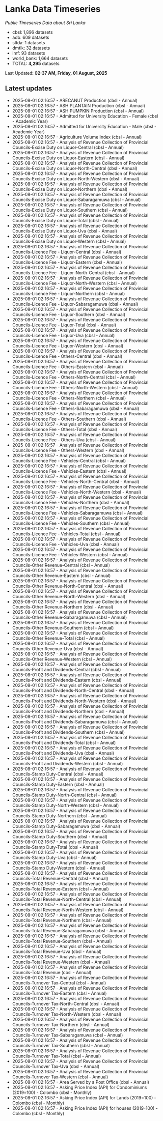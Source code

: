 # Lanka Data Timeseries
*Public Timeseries Data about Sri Lanka*

* cbsl: 1,896 datasets
* adb: 609 datasets
* sltda: 1 datasets
* dmtlk: 32 datasets
* imf: 93 datasets
* world_bank: 1,664 datasets
* TOTAL: **4,295** datasets

Last Updated: **02:37 AM, Friday, 01 August, 2025**

## Latest updates

* 2025-08-01 02:16:57 - ARECANUT Production (cbsl - Annual)
* 2025-08-01 02:16:57 - ASH PLANTAIN Production (cbsl - Annual)
* 2025-08-01 02:16:57 - ASH PUMPKIN Production (cbsl - Annual)
* 2025-08-01 02:16:57 - Admitted for University Education - Female (cbsl - Academic Year)
* 2025-08-01 02:16:57 - Admitted for University Education - Male (cbsl - Academic Year)
* 2025-08-01 02:16:57 - Agriculture Volume Index (cbsl - Annual)
* 2025-08-01 02:16:57 - Analysis of Revenue Collection of Provincial Councils-Excise Duty on Liquor-Central (cbsl - Annual)
* 2025-08-01 02:16:57 - Analysis of Revenue Collection of Provincial Councils-Excise Duty on Liquor-Eastern (cbsl - Annual)
* 2025-08-01 02:16:57 - Analysis of Revenue Collection of Provincial Councils-Excise Duty on Liquor-North-Central (cbsl - Annual)
* 2025-08-01 02:16:57 - Analysis of Revenue Collection of Provincial Councils-Excise Duty on Liquor-North-Western (cbsl - Annual)
* 2025-08-01 02:16:57 - Analysis of Revenue Collection of Provincial Councils-Excise Duty on Liquor-Northern (cbsl - Annual)
* 2025-08-01 02:16:57 - Analysis of Revenue Collection of Provincial Councils-Excise Duty on Liquor-Sabaragamuwa (cbsl - Annual)
* 2025-08-01 02:16:57 - Analysis of Revenue Collection of Provincial Councils-Excise Duty on Liquor-Southern (cbsl - Annual)
* 2025-08-01 02:16:57 - Analysis of Revenue Collection of Provincial Councils-Excise Duty on Liquor-Total (cbsl - Annual)
* 2025-08-01 02:16:57 - Analysis of Revenue Collection of Provincial Councils-Excise Duty on Liquor-Uva (cbsl - Annual)
* 2025-08-01 02:16:57 - Analysis of Revenue Collection of Provincial Councils-Excise Duty on Liquor-Western (cbsl - Annual)
* 2025-08-01 02:16:57 - Analysis of Revenue Collection of Provincial Councils-Licence Fee - Liquor-Central (cbsl - Annual)
* 2025-08-01 02:16:57 - Analysis of Revenue Collection of Provincial Councils-Licence Fee - Liquor-Eastern (cbsl - Annual)
* 2025-08-01 02:16:57 - Analysis of Revenue Collection of Provincial Councils-Licence Fee - Liquor-North-Central (cbsl - Annual)
* 2025-08-01 02:16:57 - Analysis of Revenue Collection of Provincial Councils-Licence Fee - Liquor-North-Western (cbsl - Annual)
* 2025-08-01 02:16:57 - Analysis of Revenue Collection of Provincial Councils-Licence Fee - Liquor-Northern (cbsl - Annual)
* 2025-08-01 02:16:57 - Analysis of Revenue Collection of Provincial Councils-Licence Fee - Liquor-Sabaragamuwa (cbsl - Annual)
* 2025-08-01 02:16:57 - Analysis of Revenue Collection of Provincial Councils-Licence Fee - Liquor-Southern (cbsl - Annual)
* 2025-08-01 02:16:57 - Analysis of Revenue Collection of Provincial Councils-Licence Fee - Liquor-Total (cbsl - Annual)
* 2025-08-01 02:16:57 - Analysis of Revenue Collection of Provincial Councils-Licence Fee - Liquor-Uva (cbsl - Annual)
* 2025-08-01 02:16:57 - Analysis of Revenue Collection of Provincial Councils-Licence Fee - Liquor-Western (cbsl - Annual)
* 2025-08-01 02:16:57 - Analysis of Revenue Collection of Provincial Councils-Licence Fee - Others-Central (cbsl - Annual)
* 2025-08-01 02:16:57 - Analysis of Revenue Collection of Provincial Councils-Licence Fee - Others-Eastern (cbsl - Annual)
* 2025-08-01 02:16:57 - Analysis of Revenue Collection of Provincial Councils-Licence Fee - Others-North-Central (cbsl - Annual)
* 2025-08-01 02:16:57 - Analysis of Revenue Collection of Provincial Councils-Licence Fee - Others-North-Western (cbsl - Annual)
* 2025-08-01 02:16:57 - Analysis of Revenue Collection of Provincial Councils-Licence Fee - Others-Northern (cbsl - Annual)
* 2025-08-01 02:16:57 - Analysis of Revenue Collection of Provincial Councils-Licence Fee - Others-Sabaragamuwa (cbsl - Annual)
* 2025-08-01 02:16:57 - Analysis of Revenue Collection of Provincial Councils-Licence Fee - Others-Southern (cbsl - Annual)
* 2025-08-01 02:16:57 - Analysis of Revenue Collection of Provincial Councils-Licence Fee - Others-Total (cbsl - Annual)
* 2025-08-01 02:16:57 - Analysis of Revenue Collection of Provincial Councils-Licence Fee - Others-Uva (cbsl - Annual)
* 2025-08-01 02:16:57 - Analysis of Revenue Collection of Provincial Councils-Licence Fee - Others-Western (cbsl - Annual)
* 2025-08-01 02:16:57 - Analysis of Revenue Collection of Provincial Councils-Licence Fee - Vehicles-Central (cbsl - Annual)
* 2025-08-01 02:16:57 - Analysis of Revenue Collection of Provincial Councils-Licence Fee - Vehicles-Eastern (cbsl - Annual)
* 2025-08-01 02:16:57 - Analysis of Revenue Collection of Provincial Councils-Licence Fee - Vehicles-North-Central (cbsl - Annual)
* 2025-08-01 02:16:57 - Analysis of Revenue Collection of Provincial Councils-Licence Fee - Vehicles-North-Western (cbsl - Annual)
* 2025-08-01 02:16:57 - Analysis of Revenue Collection of Provincial Councils-Licence Fee - Vehicles-Northern (cbsl - Annual)
* 2025-08-01 02:16:57 - Analysis of Revenue Collection of Provincial Councils-Licence Fee - Vehicles-Sabaragamuwa (cbsl - Annual)
* 2025-08-01 02:16:57 - Analysis of Revenue Collection of Provincial Councils-Licence Fee - Vehicles-Southern (cbsl - Annual)
* 2025-08-01 02:16:57 - Analysis of Revenue Collection of Provincial Councils-Licence Fee - Vehicles-Total (cbsl - Annual)
* 2025-08-01 02:16:57 - Analysis of Revenue Collection of Provincial Councils-Licence Fee - Vehicles-Uva (cbsl - Annual)
* 2025-08-01 02:16:57 - Analysis of Revenue Collection of Provincial Councils-Licence Fee - Vehicles-Western (cbsl - Annual)
* 2025-08-01 02:16:57 - Analysis of Revenue Collection of Provincial Councils-Other Revenue-Central (cbsl - Annual)
* 2025-08-01 02:16:57 - Analysis of Revenue Collection of Provincial Councils-Other Revenue-Eastern (cbsl - Annual)
* 2025-08-01 02:16:57 - Analysis of Revenue Collection of Provincial Councils-Other Revenue-North-Central (cbsl - Annual)
* 2025-08-01 02:16:57 - Analysis of Revenue Collection of Provincial Councils-Other Revenue-North-Western (cbsl - Annual)
* 2025-08-01 02:16:57 - Analysis of Revenue Collection of Provincial Councils-Other Revenue-Northern (cbsl - Annual)
* 2025-08-01 02:16:57 - Analysis of Revenue Collection of Provincial Councils-Other Revenue-Sabaragamuwa (cbsl - Annual)
* 2025-08-01 02:16:57 - Analysis of Revenue Collection of Provincial Councils-Other Revenue-Southern (cbsl - Annual)
* 2025-08-01 02:16:57 - Analysis of Revenue Collection of Provincial Councils-Other Revenue-Total (cbsl - Annual)
* 2025-08-01 02:16:57 - Analysis of Revenue Collection of Provincial Councils-Other Revenue-Uva (cbsl - Annual)
* 2025-08-01 02:16:57 - Analysis of Revenue Collection of Provincial Councils-Other Revenue-Western (cbsl - Annual)
* 2025-08-01 02:16:57 - Analysis of Revenue Collection of Provincial Councils-Profit and Dividends-Central (cbsl - Annual)
* 2025-08-01 02:16:57 - Analysis of Revenue Collection of Provincial Councils-Profit and Dividends-Eastern (cbsl - Annual)
* 2025-08-01 02:16:57 - Analysis of Revenue Collection of Provincial Councils-Profit and Dividends-North-Central (cbsl - Annual)
* 2025-08-01 02:16:57 - Analysis of Revenue Collection of Provincial Councils-Profit and Dividends-North-Western (cbsl - Annual)
* 2025-08-01 02:16:57 - Analysis of Revenue Collection of Provincial Councils-Profit and Dividends-Northern (cbsl - Annual)
* 2025-08-01 02:16:57 - Analysis of Revenue Collection of Provincial Councils-Profit and Dividends-Sabaragamuwa (cbsl - Annual)
* 2025-08-01 02:16:57 - Analysis of Revenue Collection of Provincial Councils-Profit and Dividends-Southern (cbsl - Annual)
* 2025-08-01 02:16:57 - Analysis of Revenue Collection of Provincial Councils-Profit and Dividends-Total (cbsl - Annual)
* 2025-08-01 02:16:57 - Analysis of Revenue Collection of Provincial Councils-Profit and Dividends-Uva (cbsl - Annual)
* 2025-08-01 02:16:57 - Analysis of Revenue Collection of Provincial Councils-Profit and Dividends-Western (cbsl - Annual)
* 2025-08-01 02:16:57 - Analysis of Revenue Collection of Provincial Councils-Stamp Duty-Central (cbsl - Annual)
* 2025-08-01 02:16:57 - Analysis of Revenue Collection of Provincial Councils-Stamp Duty-Eastern (cbsl - Annual)
* 2025-08-01 02:16:57 - Analysis of Revenue Collection of Provincial Councils-Stamp Duty-North-Central (cbsl - Annual)
* 2025-08-01 02:16:57 - Analysis of Revenue Collection of Provincial Councils-Stamp Duty-North-Western (cbsl - Annual)
* 2025-08-01 02:16:57 - Analysis of Revenue Collection of Provincial Councils-Stamp Duty-Northern (cbsl - Annual)
* 2025-08-01 02:16:57 - Analysis of Revenue Collection of Provincial Councils-Stamp Duty-Sabaragamuwa (cbsl - Annual)
* 2025-08-01 02:16:57 - Analysis of Revenue Collection of Provincial Councils-Stamp Duty-Southern (cbsl - Annual)
* 2025-08-01 02:16:57 - Analysis of Revenue Collection of Provincial Councils-Stamp Duty-Total (cbsl - Annual)
* 2025-08-01 02:16:57 - Analysis of Revenue Collection of Provincial Councils-Stamp Duty-Uva (cbsl - Annual)
* 2025-08-01 02:16:57 - Analysis of Revenue Collection of Provincial Councils-Stamp Duty-Western (cbsl - Annual)
* 2025-08-01 02:16:57 - Analysis of Revenue Collection of Provincial Councils-Total Revenue-Central (cbsl - Annual)
* 2025-08-01 02:16:57 - Analysis of Revenue Collection of Provincial Councils-Total Revenue-Eastern (cbsl - Annual)
* 2025-08-01 02:16:57 - Analysis of Revenue Collection of Provincial Councils-Total Revenue-North-Central (cbsl - Annual)
* 2025-08-01 02:16:57 - Analysis of Revenue Collection of Provincial Councils-Total Revenue-North-Western (cbsl - Annual)
* 2025-08-01 02:16:57 - Analysis of Revenue Collection of Provincial Councils-Total Revenue-Northern (cbsl - Annual)
* 2025-08-01 02:16:57 - Analysis of Revenue Collection of Provincial Councils-Total Revenue-Sabaragamuwa (cbsl - Annual)
* 2025-08-01 02:16:57 - Analysis of Revenue Collection of Provincial Councils-Total Revenue-Southern (cbsl - Annual)
* 2025-08-01 02:16:57 - Analysis of Revenue Collection of Provincial Councils-Total Revenue-Uva (cbsl - Annual)
* 2025-08-01 02:16:57 - Analysis of Revenue Collection of Provincial Councils-Total Revenue-Western (cbsl - Annual)
* 2025-08-01 02:16:57 - Analysis of Revenue Collection of Provincial Councils-Total Revenue (cbsl - Annual)
* 2025-08-01 02:16:57 - Analysis of Revenue Collection of Provincial Councils-Turnover Tax-Central (cbsl - Annual)
* 2025-08-01 02:16:57 - Analysis of Revenue Collection of Provincial Councils-Turnover Tax-Eastern (cbsl - Annual)
* 2025-08-01 02:16:57 - Analysis of Revenue Collection of Provincial Councils-Turnover Tax-North-Central (cbsl - Annual)
* 2025-08-01 02:16:57 - Analysis of Revenue Collection of Provincial Councils-Turnover Tax-North-Western (cbsl - Annual)
* 2025-08-01 02:16:57 - Analysis of Revenue Collection of Provincial Councils-Turnover Tax-Northern (cbsl - Annual)
* 2025-08-01 02:16:57 - Analysis of Revenue Collection of Provincial Councils-Turnover Tax-Sabaragamuwa (cbsl - Annual)
* 2025-08-01 02:16:57 - Analysis of Revenue Collection of Provincial Councils-Turnover Tax-Southern (cbsl - Annual)
* 2025-08-01 02:16:57 - Analysis of Revenue Collection of Provincial Councils-Turnover Tax-Total (cbsl - Annual)
* 2025-08-01 02:16:57 - Analysis of Revenue Collection of Provincial Councils-Turnover Tax-Uva (cbsl - Annual)
* 2025-08-01 02:16:57 - Analysis of Revenue Collection of Provincial Councils-Turnover Tax-Western (cbsl - Annual)
* 2025-08-01 02:16:57 - Area Served by a Post Office (cbsl - Annual)
* 2025-08-01 02:16:57 - Asking Price Index (API) for Condominiums (2019=100) - Colombo (cbsl - Monthly)
* 2025-08-01 02:16:57 - Asking Price Index (API) for Lands (2019=100) - Colombo (cbsl - Monthly)
* 2025-08-01 02:16:57 - Asking Price Index (API) for houses (2019-100) - Colombo (cbsl - Monthly)